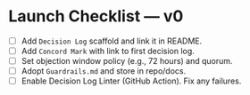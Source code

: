 # Launch Checklist — v0

- [ ] Add `Decision Log` scaffold and link it in README.
- [ ] Add `Concord Mark` with link to first decision log.
- [ ] Set objection window policy (e.g., 72 hours) and quorum.
- [ ] Adopt `Guardrails.md` and store in repo/docs.
- [ ] Enable Decision Log Linter (GitHub Action). Fix any failures.
